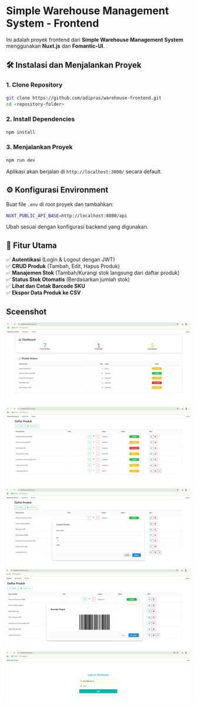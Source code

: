 # Simple Warehouse Management System - Frontend

Ini adalah proyek frontend dari **Simple Warehouse Management System** menggunakan **Nuxt.js** dan **Fomantic-UI**.

## 🛠️ Instalasi dan Menjalankan Proyek

### 1. Clone Repository
```sh
git clone https://github.com/adipras/warehouse-frontend.git
cd <repository-folder>
```

### 2. Install Dependencies
```sh
npm install
```

### 3. Menjalankan Proyek
```sh
npm run dev
```
Aplikasi akan berjalan di `http://localhost:3000/` secara default.

## ⚙️ Konfigurasi Environment
Buat file `.env` di root proyek dan tambahkan:
```sh
NUXT_PUBLIC_API_BASE=http://localhost:8080/api
```
Ubah sesuai dengan konfigurasi backend yang digunakan.

## 📌 Fitur Utama
✅ **Autentikasi** (Login & Logout dengan JWT)  
✅ **CRUD Produk** (Tambah, Edit, Hapus Produk)  
✅ **Manajemen Stok** (Tambah/Kurangi stok langsung dari daftar produk)  
✅ **Status Stok Otomatis** (Berdasarkan jumlah stok)  
✅ **Lihat dan Cetak Barcode SKU**  
✅ **Ekspor Data Produk ke CSV**  

## Sceenshot

![Screenshot](./public/image1.png)
![Screenshot](./public/image2.png)
![Screenshot](./public/image3.png)
![Screenshot](./public/image4.png)
![Screenshot](./public/image5.png)
